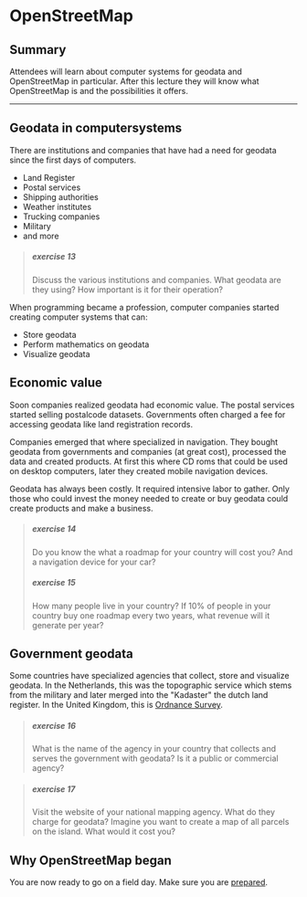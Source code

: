 # OpenStreetMap

## Summary
Attendees will learn about computer systems for geodata and OpenStreetMap in particular. After this lecture they will know what OpenStreetMap is and the possibilities it offers.

----

## Geodata in computersystems

There are institutions and companies that have had a need for geodata since the first days of computers. 

- Land Register
- Postal services
- Shipping authorities
- Weather institutes
- Trucking companies
- Military
- and more

> ##### exercise 13
> Discuss the various institutions and companies. What geodata are they using? How important is it for their operation?

When programming became a profession, computer companies started creating computer systems that can:
- Store geodata
- Perform mathematics on geodata
- Visualize geodata

## Economic value
Soon companies realized geodata had economic value. The postal services started selling postalcode datasets. Governments often charged a fee for accessing geodata like land registration records. 

Companies emerged that where specialized in navigation. They bought geodata from governments and companies (at great cost), processed the data and created products. At first this where CD roms that could be used on desktop computers, later they created mobile navigation devices.

Geodata has always been costly. It required intensive labor to gather. Only those who could invest the money needed to create or buy geodata could create products and make a business.

> ##### exercise 14
> Do you know the what a roadmap for your country will cost you? And a navigation device for your car?
> ##### exercise 15
> How many people live in your country? If 10% of people in your country buy one roadmap every two years, what revenue will it generate per year?

## Government geodata

Some countries have specialized agencies that collect, store and visualize geodata. In the Netherlands, this was the topographic service which stems from the military and later merged into the "Kadaster" the dutch land register. In the United Kingdom, this is [Ordnance Survey](https://www.ordnancesurvey.co.uk/).

> ##### exercise 16
> What is the name of the agency in your country that collects and serves the government with geodata? Is it a public or commercial agency?

> ##### exercise 17
> Visit the website of your national mapping agency. What do they charge for geodata? Imagine you want to create a map of all parcels on the island. What would it cost you?

## Why OpenStreetMap began





You are now ready to go on a field day. Make sure you are [prepared](../preparation_fieldday.md). 

